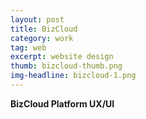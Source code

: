```yaml
---
layout: post
title: BizCloud
category: work
tag: web
excerpt: website design
thumb: bizcloud-thumb.png
img-headline: bizcloud-1.png
---
```


<div class=txt>
<p>
    <strong>BizCloud Platform UX/UI</strong>

</p>

</div>